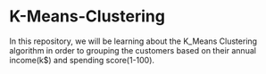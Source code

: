 # K-Means-Clustering
In this repository, we will be learning about the K_Means Clustering algorithm in order to grouping the customers based on their annual income(k$) and spending score(1-100).
